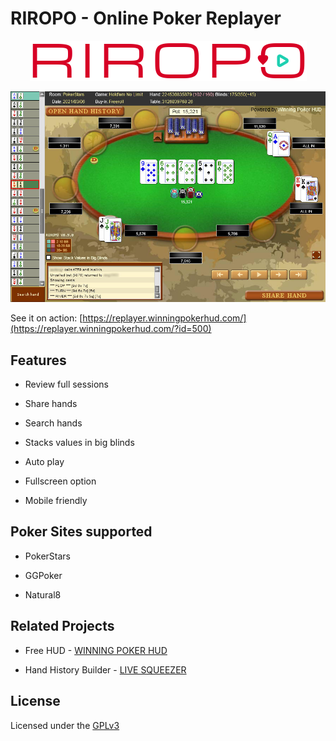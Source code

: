 # RIROPO - Online Poker Replayer

<p align="center">
  <a href="https://replayer.winningpokerhud.com/?id=500">
    <img src="./docs/riropo-logo.png" alt="riropo-poker-replayer">
  </a>
</p>

<p align="center">
  <a href="https://replayer.winningpokerhud.com/?id=500">
    <img src="./docs/riropo-screenshot.jpeg" alt="riropo-poker-replayer">
  </a>
</p>

See it on action: [https://replayer.winningpokerhud.com/](https://replayer.winningpokerhud.com/?id=500)

## Features

* Review full sessions

* Share hands

* Search hands

* Stacks values in big blinds

* Auto play

* Fullscreen option

* Mobile friendly

## Poker Sites supported

* PokerStars

* GGPoker

* Natural8

## Related Projects

* Free HUD - [WINNING POKER HUD](https://winningpokerhud.com/)

* Hand History Builder - [LIVE SQUEEZER](https://livesqueezer.winningpokerhud.com/)

## License

Licensed under the [GPLv3](./LICENSE)